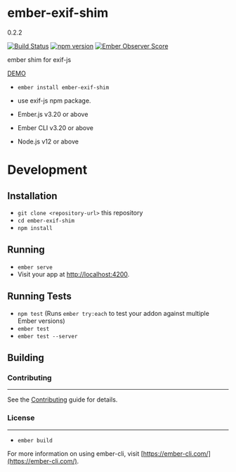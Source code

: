 # ember-exif-shim

0.2.2

[![Build Status](https://travis-ci.org/systembugtj/ember-exif-shim.svg?branch=master)](https://travis-ci.org/systembugtj/ember-exif-shim)
[![npm version](https://badge.fury.io/js/ember-exif-shim.svg)](https://badge.fury.io/js/ember-exif-shim)
[![Ember Observer Score](https://emberobserver.com/badges/ember-exif-shim.svg)](https://emberobserver.com/addons/ember-exif-shim)

ember shim for exif-js

[DEMO](https://www.systembug.me/ember-exif-shim/)

- `ember install ember-exif-shim`

- use exif-js npm package.
- Ember.js v3.20 or above
- Ember CLI v3.20 or above
- Node.js v12 or above

# Development

## Installation

- `git clone <repository-url>` this repository
- `cd ember-exif-shim`
- `npm install`

## Running

- `ember serve`
- Visit your app at [http://localhost:4200](http://localhost:4200).

## Running Tests

- `npm test` (Runs `ember try:each` to test your addon against multiple Ember versions)
- `ember test`
- `ember test --server`

## Building

### Contributing

---

See the [Contributing](CONTRIBUTING.md) guide for details.

### License

---

- `ember build`

For more information on using ember-cli, visit [https://ember-cli.com/](https://ember-cli.com/).
